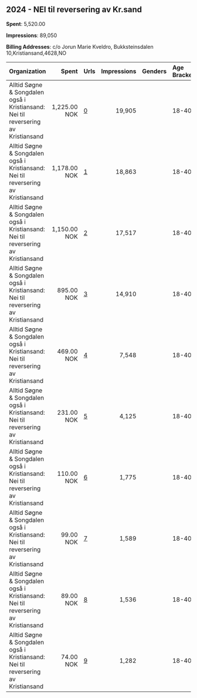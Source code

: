 ## 2024 - NEI til reversering av Kr.sand 
**Spent**: 5,520.00

**Impressions**: 89,050

**Billing Addresses**: c/o Jorun Marie Kveldro, Bukksteinsdalen 10,Kristiansand,4628,NO

|Organization|Spent|Urls|Impressions|Genders|Age Brackets|Country Codes|
|:---|---:|:---|---:|:---|:---|:---|
|Alltid Søgne & Songdalen  også i Kristiansand: Nei til reversering av Kristiansand|1,225.00 NOK|[0](https://www.snap.com/political-ads/asset/c5dcd5465f6fa1e485fe672ce4d938e4195698a74c458b6bc475239f42a243a3?mediaType=mov)|19,905||18-40|norway|
|Alltid Søgne & Songdalen  også i Kristiansand: Nei til reversering av Kristiansand|1,178.00 NOK|[1](https://www.snap.com/political-ads/asset/c7fc573dd7684ed16f0a6a99f1b9c65e7ff961342b9612636685512716e999f3?mediaType=png)|18,863||18-40|norway|
|Alltid Søgne & Songdalen  også i Kristiansand: Nei til reversering av Kristiansand|1,150.00 NOK|[2](https://www.snap.com/political-ads/asset/9c0bba48a56bfb781456b9592f4c034f10f4c85228300e79ce49078dcf1e1c26?mediaType=mov)|17,517||18-40|norway|
|Alltid Søgne & Songdalen  også i Kristiansand: Nei til reversering av Kristiansand|895.00 NOK|[3](https://www.snap.com/political-ads/asset/e0ff4f0550a9d9dbe257806335253f36a38b78646b2b1d189224ad544d527adb?mediaType=mov)|14,910||18-40|norway|
|Alltid Søgne & Songdalen  også i Kristiansand: Nei til reversering av Kristiansand|469.00 NOK|[4](https://www.snap.com/political-ads/asset/32a15f0f56bdb0216e5689941a938658ffc6dbbb8e576816aebbcb1a0df5e4bd?mediaType=mov)|7,548||18-40|norway|
|Alltid Søgne & Songdalen  også i Kristiansand: Nei til reversering av Kristiansand|231.00 NOK|[5](https://www.snap.com/political-ads/asset/c52addcad7772cc420e50910defcd0dfe0702c8629186acc7c9b9b12c987490d?mediaType=png)|4,125||18-40|norway|
|Alltid Søgne & Songdalen  også i Kristiansand: Nei til reversering av Kristiansand|110.00 NOK|[6](https://www.snap.com/political-ads/asset/e47a87059dcd1d2814ac97b06668c683ade65612dfa45de7ea02c909111aac2f?mediaType=mp4)|1,775||18-40|norway|
|Alltid Søgne & Songdalen  også i Kristiansand: Nei til reversering av Kristiansand|99.00 NOK|[7](https://www.snap.com/political-ads/asset/c265734992e53a0ec9bd9aa91444f8d8727d187ee2674fbb6778cca23853bb2b?mediaType=mp4)|1,589||18-40|norway|
|Alltid Søgne & Songdalen  også i Kristiansand: Nei til reversering av Kristiansand|89.00 NOK|[8](https://www.snap.com/political-ads/asset/2647b992c02f8455b3fe01a3ed5dc91cc4452b366fbac777a709f9479e350158?mediaType=mp4)|1,536||18-40|norway|
|Alltid Søgne & Songdalen  også i Kristiansand: Nei til reversering av Kristiansand|74.00 NOK|[9](https://www.snap.com/political-ads/asset/13f14c8ceea9e216fb48ef82e7eef2c6fae07f63749f9eddcca57b2e79f2d79c?mediaType=mp4)|1,282||18-40|norway|
